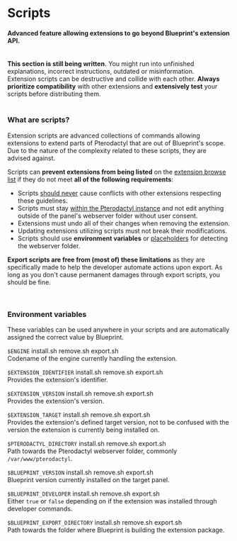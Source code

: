 # Scripts
<h4 class="fw-light">Advanced feature allowing extensions to go beyond Blueprint's extension API.</h4><br/>

<div class="alert mt-2 rounded-4 border" role="alert">
  <i class="bi bi-pin-angle-fill mb-1" style="font-size:23px; float: left;"></i>
  <div class="ps-3 ms-3"><b>This section is still being written.</b> You might run into unfinished explanations, incorrect instructions, outdated or misinformation.</div>
</div>
<div class="alert alert-danger mt-2 rounded-4" role="alert">
  <i class="bi bi-ban mt-1" style="font-size:23px; float: left;"></i>
  <div class="ps-3 ms-3">Extension scripts can be destructive and collide with each other. <b>Always prioritize compatibility</b> with other extensions and <b>extensively test</b> your scripts before distributing them.</div>
</div><br/>

### **What are scripts?**
Extension scripts are advanced collections of commands allowing extensions to extend parts of Pterodactyl that are out of Blueprint's scope. Due to the nature of the complexity related to these scripts, they are advised against.

Scripts can **prevent extensions from being listed** on the [extension browse list](../browse) if they do not meet **all of the following requirements**:
- Scripts <u>should never</u> cause conflicts with other extensions respecting these guidelines.
- Scripts must stay <u>within the Pterodactyl instance</u> and not edit anything outside of the panel's webserver folder without user consent.
- Extensions must undo all of their changes when removing the extension.
- Updating extensions utilizing scripts must not break their modifications.
- Scripts should use **environment variables** or [placeholders](?page=documentation/placeholders) for detecting the webserver folder.

**Export scripts are free from (most of) these limitations** as they are specifically made to help the developer automate actions upon export. As long as you don't cause permanent damages through export scripts, you should be fine.

<br/>

### **Environment variables**
These variables can be used anywhere in your scripts and are automatically assigned the correct value by Blueprint.

<!-- $ENGINE -->
`$ENGINE`
<span class="badge bg-primary-subtle text-primary-emphasis rounded-pill">install.sh <i class="bi bi-check"></i></span> <span class="badge bg-primary-subtle text-primary-emphasis rounded-pill">remove.sh <i class="bi bi-check"></i></span> <span class="badge bg-primary-subtle text-primary-emphasis rounded-pill">export.sh <i class="bi bi-check"></i></span>\
Codename of the engine currently handling the extension.

<!-- $EXTENSION_IDENTIFIER -->
`$EXTENSION_IDENTIFIER`
<span class="badge bg-primary-subtle text-primary-emphasis rounded-pill">install.sh <i class="bi bi-check"></i></span> <span class="badge bg-primary-subtle text-primary-emphasis rounded-pill">remove.sh <i class="bi bi-check"></i></span> <span class="badge bg-primary-subtle text-primary-emphasis rounded-pill">export.sh <i class="bi bi-check"></i></span>\
Provides the extension's identifier.

<!-- $EXTENSION_VERSION -->
`$EXTENSION_VERSION`
<span class="badge bg-primary-subtle text-primary-emphasis rounded-pill">install.sh <i class="bi bi-check"></i></span> <span class="badge bg-primary-subtle text-primary-emphasis rounded-pill">remove.sh <i class="bi bi-check"></i></span> <span class="badge bg-primary-subtle text-primary-emphasis rounded-pill">export.sh <i class="bi bi-check"></i></span>\
Provides the extension's version.

<!-- $EXTENSION_TARGET -->
`$EXTENSION_TARGET`
<span class="badge bg-primary-subtle text-primary-emphasis rounded-pill">install.sh <i class="bi bi-check"></i></span> <span class="badge bg-primary-subtle text-primary-emphasis rounded-pill">remove.sh <i class="bi bi-check"></i></span> <span class="badge bg-primary-subtle text-primary-emphasis rounded-pill">export.sh <i class="bi bi-check"></i></span>\
Provides the extension's defined target version, not to be confused with the version the extension is currently being installed on.

<!-- $PTERODACTYL_DIRECTORY -->
`$PTERODACTYL_DIRECTORY`
<span class="badge bg-primary-subtle text-primary-emphasis rounded-pill">install.sh <i class="bi bi-check"></i></span> <span class="badge bg-primary-subtle text-primary-emphasis rounded-pill">remove.sh <i class="bi bi-check"></i></span> <span class="badge bg-primary-subtle text-primary-emphasis rounded-pill">export.sh <i class="bi bi-check"></i></span>\
Path towards the Pterodactyl webserver folder, commonly `/var/www/pterodactyl`.

<!-- $BLUEPRINT_VERSION -->
`$BLUEPRINT_VERSION`
<span class="badge bg-primary-subtle text-primary-emphasis rounded-pill">install.sh <i class="bi bi-check"></i></span> <span class="badge bg-primary-subtle text-primary-emphasis rounded-pill">remove.sh <i class="bi bi-check"></i></span> <span class="badge bg-primary-subtle text-primary-emphasis rounded-pill">export.sh <i class="bi bi-check"></i></span>\
Blueprint version currently installed on the target panel.

<!-- $BLUEPRINT_DEVELOPER -->
`$BLUEPRINT_DEVELOPER`
<span class="badge bg-primary-subtle text-primary-emphasis rounded-pill">install.sh <i class="bi bi-check"></i></span> <span class="badge bg-secondary-subtle text-secondary-emphasis rounded-pill opacity-50">remove.sh <i class="bi bi-x"></i></span> <span class="badge bg-secondary-subtle text-secondary-emphasis rounded-pill opacity-50">export.sh <i class="bi bi-x"></i></span>\
Either `true` or `false` depending on if the extension was installed through developer commands.

<!-- $BLUEPRINT_EXPORT_DIRECTORY -->
`$BLUEPRINT_EXPORT_DIRECTORY`
<span class="badge bg-secondary-subtle text-secondary-emphasis rounded-pill opacity-50">install.sh <i class="bi bi-x"></i></span> <span class="badge bg-secondary-subtle text-secondary-emphasis rounded-pill opacity-50">remove.sh <i class="bi bi-x"></i></span> <span class="badge bg-primary-subtle text-primary-emphasis rounded-pill">export.sh <i class="bi bi-check"></i></span>\
Path towards the folder where Blueprint is building the extension package.